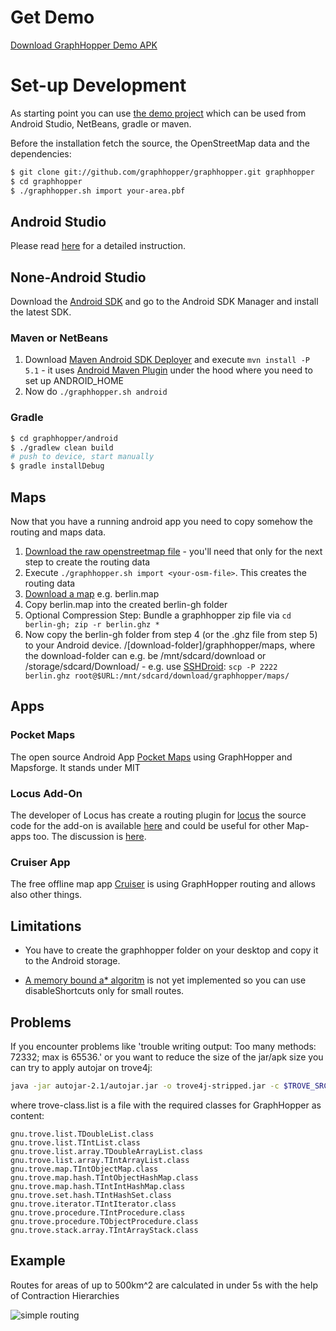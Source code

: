 # Get Demo

[Download GraphHopper Demo APK](http://graphhopper.com/#download)

# Set-up Development

As starting point you can use [the demo project](https://github.com/graphhopper/graphhopper/tree/master/android) 
which can be used from Android Studio, NetBeans, gradle or maven.

Before the installation fetch the source, the OpenStreetMap data and the dependencies:

```bash
$ git clone git://github.com/graphhopper/graphhopper.git graphhopper
$ cd graphhopper
$ ./graphhopper.sh import your-area.pbf
```

## Android Studio

Please read [here](./android-studio-setup.md) for a detailed instruction.

## None-Android Studio

Download the [Android SDK](http://developer.android.com/sdk/installing/index.html?pkg=tools) and go to the Android SDK Manager and install the latest SDK.

### Maven or NetBeans
 1. Download [Maven Android SDK Deployer](https://github.com/simpligility/maven-android-sdk-deployer) and execute `mvn install -P 5.1` - it uses [Android Maven Plugin](http://simpligility.github.io/android-maven-plugin/) under the hood where you need to set up ANDROID_HOME
 2. Now do `./graphhopper.sh android`

### Gradle

```bash
$ cd graphhopper/android
$ ./gradlew clean build
# push to device, start manually
$ gradle installDebug
```

## Maps

Now that you have a running android app you need to copy somehow the routing and maps data. 

 1. [Download the raw openstreetmap file](http://download.geofabrik.de/openstreetmap/) - you'll need that only for the next step to create the routing data
 2. Execute `./graphhopper.sh import <your-osm-file>`. This creates the routing data
 3. [Download a map](http://download.mapsforge.org/maps/) e.g. berlin.map
 4. Copy berlin.map into the created berlin-gh folder
 5. Optional Compression Step: Bundle a graphhopper zip file via `cd berlin-gh; zip -r berlin.ghz *`
 6. Now copy the berlin-gh folder from step 4 (or the .ghz file from step 5) to your Android device. /[download-folder]/graphhopper/maps, where the download-folder can e.g. be /mnt/sdcard/download or /storage/sdcard/Download/ - e.g. use [SSHDroid](https://play.google.com/store/apps/details?id=berserker.android.apps.sshdroid): `scp -P 2222 berlin.ghz root@$URL:/mnt/sdcard/download/graphhopper/maps/`

## Apps

### Pocket Maps

The open source Android App [Pocket Maps](https://github.com/junjunguo/PocketMaps) using GraphHopper and Mapsforge. It stands under MIT

### Locus Add-On

The developer of Locus has create a routing plugin for [locus](http://www.locusmap.eu/) the source code for the add-on is available [here](https://bitbucket.org/asamm/locus-map-add-on-graphhopper) and could be useful for other Map-apps too. The discussion is [here](http://forum.locusmap.eu/index.php?topic=4036.0).

### Cruiser App

The free offline map app [Cruiser](http://wiki.openstreetmap.org/wiki/Cruiser) is using GraphHopper routing and allows also other things.


## Limitations

 * You have to create the graphhopper folder on your desktop and copy it to the Android storage.

 * [A memory bound a* algoritm](http://en.wikipedia.org/wiki/SMA*) is not yet implemented so you can use disableShortcuts only for small routes.

## Problems

If you encounter problems like 'trouble writing output: Too many methods: 72332; max is 65536.' or you 
want to reduce the size of the jar/apk size you can try to apply autojar on trove4j:

```bash
java -jar autojar-2.1/autojar.jar -o trove4j-stripped.jar -c $TROVE_SRC/target/classes @trove-class.list
```

where trove-class.list is a file with the required classes for GraphHopper as content:

```text
gnu.trove.list.TDoubleList.class
gnu.trove.list.TIntList.class
gnu.trove.list.array.TDoubleArrayList.class
gnu.trove.list.array.TIntArrayList.class
gnu.trove.map.TIntObjectMap.class
gnu.trove.map.hash.TIntObjectHashMap.class
gnu.trove.map.hash.TIntIntHashMap.class
gnu.trove.set.hash.TIntHashSet.class
gnu.trove.iterator.TIntIterator.class
gnu.trove.procedure.TIntProcedure.class
gnu.trove.procedure.TObjectProcedure.class
gnu.trove.stack.array.TIntArrayStack.class
```


## Example

Routes for areas of up to 500km^2 are calculated in under 5s with the help of Contraction Hierarchies

![simple routing](http://karussell.files.wordpress.com/2012/09/graphhopper-android.png)
